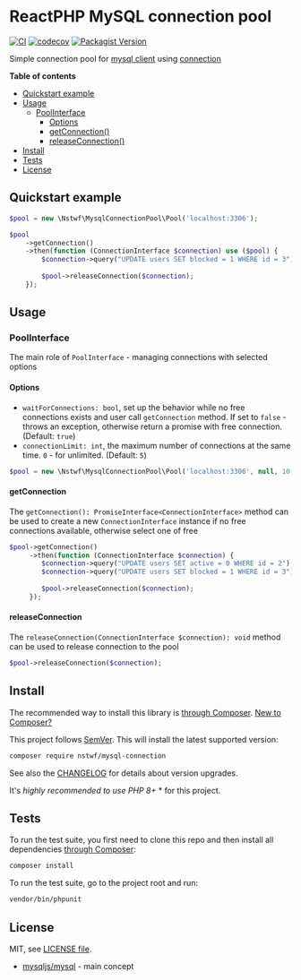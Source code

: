 # ReactPHP MySQL connection pool

[![CI](https://img.shields.io/github/actions/workflow/status/nstwfdev/mysql-connection-pool/ci.yml?branch=master&label=ci&logo=github)](https://github.com/nstwfdev/mysql-connection-pool/actions?query=workflow%3Aci+branch%3Amaster)
[![codecov](https://codecov.io/gh/nstwfdev/mysql-connection-pool/branch/master/graph/badge.svg?token=9YL9FSM4RV)](https://codecov.io/gh/nstwfdev/mysql-connection-pool)
[![Packagist Version](https://img.shields.io/packagist/v/nstwf/mysql-connection-pool?logo=packagist)](https://packagist.org/packages/nstwf/mysql-connection-pool)

Simple connection pool for [mysql client](https://github.com/friends-of-reactphp/mysql) using [connection](https://github.com/nstwfdev/mysql-connection)

**Table of contents**

* [Quickstart example](#quickstart-example)
* [Usage](#usage)
    * [PoolInterface](#poolinterface)
        * [Options](#options)
        * [getConnection()](#getconnection)
        * [releaseConnection()](#releaseconnection)
* [Install](#install)
* [Tests](#tests)
* [License](#license)

## Quickstart example

```php
$pool = new \Nstwf\MysqlConnectionPool\Pool('localhost:3306');

$pool
    ->getConnection()
    ->then(function (ConnectionInterface $connection) use ($pool) {
        $connection->query("UPDATE users SET blocked = 1 WHERE id = 3");
        
        $pool->releaseConnection($connection);
    });
```

## Usage

### PoolInterface

The main role of `PoolInterface` - managing connections with selected options

#### Options

- `waitForConnections: bool`, set up the behavior while no free connections exists and user call `getConnection` method. If set to `false` - throws an exception, otherwise return a promise with free connection. (Default: `true`)
- `connectionLimit: int`, the maximum number of connections at the same time. `0` - for unlimited. (Default: `5`)

```php
$pool = new \Nstwf\MysqlConnectionPool\Pool('localhost:3306', null, 10, false);
```

#### getConnection

The `getConnection(): PromiseInterface<ConnectionInterface>` method can be used to create a new `ConnectionInterface` instance if no free connections available, otherwise select one of free

```php
$pool->getConnection()
     ->then(function (ConnectionInterface $connection) {
        $connection->query("UPDATE users SET active = 0 WHERE id = 2");
        $connection->query("UPDATE users SET blocked = 1 WHERE id = 3");
        
        $pool->releaseConnection($connection);
     });
```

#### releaseConnection

The `releaseConnection(ConnectionInterface $connection): void` method can be used to release connection to the pool

```php
$pool->releaseConnection($connection);
```

## Install

The recommended way to install this library is [through Composer](https://getcomposer.org).
[New to Composer?](https://getcomposer.org/doc/00-intro.md)

This project follows [SemVer](https://semver.org/).
This will install the latest supported version:

```bash
composer require nstwf/mysql-connection
```

See also the [CHANGELOG](docs/CHANGELOG.md) for details about version upgrades.

It's *highly recommended to use PHP 8+* * for this project.

## Tests

To run the test suite, you first need to clone this repo and then install all
dependencies [through Composer](https://getcomposer.org):

```bash
composer install
```

To run the test suite, go to the project root and run:

```bash
vendor/bin/phpunit
```

## License

MIT, see [LICENSE file](LICENSE).

- [mysqljs/mysql](https://github.com/mysqljs/mysql) - main concept
